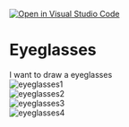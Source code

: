 [![Open in Visual Studio Code](https://classroom.github.com/assets/open-in-vscode-f059dc9a6f8d3a56e377f745f24479a46679e63a5d9fe6f495e02850cd0d8118.svg)](https://classroom.github.com/online_ide?assignment_repo_id=5691038&assignment_repo_type=AssignmentRepo)
# Eyeglasses
I want to draw a eyeglasses\
![eyeglasses1](https://user-images.githubusercontent.com/81345045/134112443-d9b19be1-a15e-4195-9dda-2ddd3e8aacea.png)\
![eyeglasses2](https://user-images.githubusercontent.com/81345045/134112493-8f99c1a5-8b91-4174-aaf3-48392718426d.png)\
![eyeglasses3](https://user-images.githubusercontent.com/81345045/134112682-345a161f-c71b-41bb-9bd1-9a3a2b5948c9.png)\
![eyeglasses4](https://user-images.githubusercontent.com/81345045/134112763-bd2428ac-693d-4624-a3b7-5e4c97c67f56.png)

